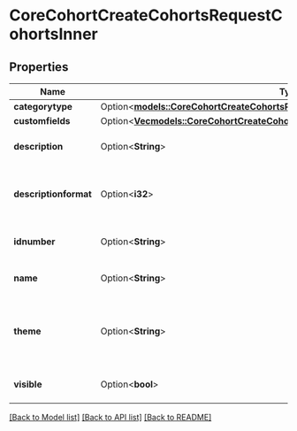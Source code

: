 # CoreCohortCreateCohortsRequestCohortsInner

## Properties

Name | Type | Description | Notes
------------ | ------------- | ------------- | -------------
**categorytype** | Option<[**models::CoreCohortCreateCohortsRequestCohortsInnerCategorytype**](core_cohort_create_cohorts_request_cohorts_inner_categorytype.md)> |  | [optional]
**customfields** | Option<[**Vec<models::CoreCohortCreateCohortsRequestCohortsInnerCustomfieldsInner>**](core_cohort_create_cohorts_request_cohorts_inner_customfields_inner.md)> |  | [optional]
**description** | Option<**String**> | cohort description | [optional][default to null]
**descriptionformat** | Option<**i32**> | description format (1 = HTML, 0 = MOODLE, 2 = PLAIN, or 4 = MARKDOWN) | [optional][default to 1]
**idnumber** | Option<**String**> | cohort idnumber | [optional][default to null]
**name** | Option<**String**> | cohort name | [optional][default to null]
**theme** | Option<**String**> | the cohort theme. The allowcohortthemes setting must be enabled on Moodle | [optional][default to null]
**visible** | Option<**bool**> | cohort visible | [optional][default to true]

[[Back to Model list]](../README.md#documentation-for-models) [[Back to API list]](../README.md#documentation-for-api-endpoints) [[Back to README]](../README.md)


